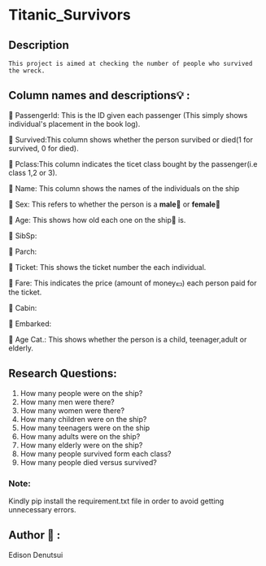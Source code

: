 # Titanic_Survivors

## Description
    This project is aimed at checking the number of people who survived the wreck.

## Column names and descriptions:bulb: :

 :gem: PassengerId: This is the ID given each passenger (This simply shows individual's placement in the book log).
 
 :gem: Survived:This column shows whether the person survibed or died(1 for survived, 0 for died).
 
 :gem: Pclass:This column indicates the ticet class bought by the passenger(i.e class 1,2 or 3).
 
 :gem: Name: This column shows the names of the individuals on the ship
 
 
 :gem: Sex: This refers to whether the person is a __male__:man: or __female__:woman:
 
 
 :gem: Age: This shows how old each one on the ship:ship: is.
 
 
 :gem: SibSp:
 
 
 :gem: Parch:
 
 
 :gem: Ticket: This shows the ticket number the each individual.
 

 :gem: Fare: This indicates the price (amount of money:pound:) each person paid for the ticket.
 
 
 :gem: Cabin:
 
 
 :gem: Embarked:
 
 
 :gem: Age Cat.: This shows whether the person is a child, teenager,adult or elderly.
 

## Research Questions:

 1. How many people were on the ship?
 2. How many men were there?
 3. How many women were there?
 4. How many children were on the ship?
 5. How many teenagers were on the ship
 6. How many adults were on the ship?
 7. How many elderly were on the ship?
 8. How many people survived form each class?
 9. How many people died versus survived?

### Note:
Kindly pip install the requirement.txt file in order to avoid getting unnecessary errors.
## Author :man: :
Edison Denutsui
